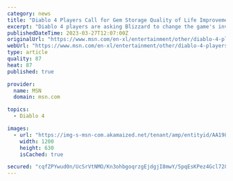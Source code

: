```yaml
---
category: news
title: "Diablo 4 Players Call for Gem Storage Quality of Life Improvement"
excerpt: "Diablo 4 players are asking Blizzard to change the game's inventory system to make Gems easier to store. While the game isn't set for release until June 6, Blizzard launched Diablo 4's open beta on ..."
publishedDateTime: 2023-03-27T12:07:00Z
originalUrl: "https://www.msn.com/en-xl/entertainment/other/diablo-4-players-call-for-gem-storage-quality-of-life-improvement/ar-AA198R9t"
webUrl: "https://www.msn.com/en-xl/entertainment/other/diablo-4-players-call-for-gem-storage-quality-of-life-improvement/ar-AA198R9t"
type: article
quality: 87
heat: 87
published: true

provider:
  name: MSN
  domain: msn.com

topics:
  - Diablo 4

images:
  - url: "https://img-s-msn-com.akamaized.net/tenant/amp/entityid/AA198vZ5.img?h=630&w=1200&m=6&q=60&o=t&l=f&f=jpg&x=375&y=173"
    width: 1200
    height: 630
    isCached: true

secured: "cqfZPYwud0n/UcSrVtNMO/Kn3ohbgoqrzgEjdgjI8mwY/5pqEsKPez4Gcl728ZbjXm5/xxSEAgjEkaC89OqwClJ3rd5GJM6RKFitwtJecp3VMBl7/2GVFcORlBc0MIzRrJaDTzhpa8vJ/ciT1qyoRU1vvE++WxEajGcdGBIofdR4pbYdTf3/HxF4hHLV0yND0cIAcGAZeojGVYRawSZKnSZdSGqGcMPyxnyBFzakxLTG8UdlPjMCeizrUwACMUjn2wun1M64pjvHqocZrM+f01tY7NAPD4HvDaOUZKDbsLRk7v7iVlR2fwFP1JiUS3nHxNVQs4l5koQpAmMDfYyuc88NS4KsOyrF3rAf+Ew1c8c=;XhAWj7S8DNxDylicbJ5eVg=="
---
```


